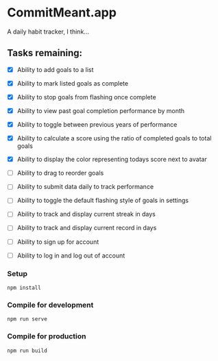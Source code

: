 # CommitMeant.app

A daily habit tracker, I think...

## Tasks remaining:

- [x] Ability to add goals to a list
- [x] Ability to mark listed goals as complete
- [x] Ability to stop goals from flashing once complete
- [x] Ability to view past goal completion performance by month
- [x] Ability to toggle between previous years of performance
- [x] Ability to calculate a score using the ratio of completed goals to total goals
- [x] Ability to display the color representing todays score next to avatar

- [ ] Ability to drag to reorder goals
- [ ] Ability to submit data daily to track performance
- [ ] Ability to toggle the default flashing style of goals in settings
- [ ] Ability to track and display current streak in days
- [ ] Ability to track and display current record in days
- [ ] Ability to sign up for account
- [ ] Ability to log in and log out of account

### Setup
```
npm install
```

### Compile for development
```
npm run serve
```

### Compile for production
```
npm run build
```
